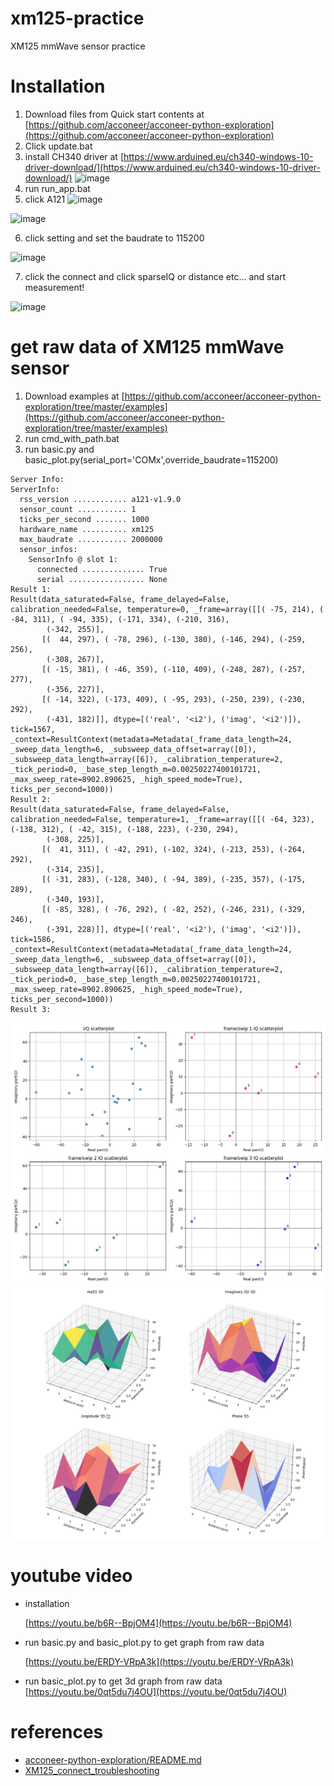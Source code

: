 # xm125-practice
XM125 mmWave sensor practice

# Installation
1. Download files from Quick start contents at [https://github.com/acconeer/acconeer-python-exploration](https://github.com/acconeer/acconeer-python-exploration)
2. Click update.bat
3. install CH340 driver at [https://www.arduined.eu/ch340-windows-10-driver-download/](https://www.arduined.eu/ch340-windows-10-driver-download/)
![image](https://github.com/user-attachments/assets/846afd27-e544-4d5f-b1c6-1ca799ba8434)
4. run run_app.bat
5. click A121
   ![image](https://github.com/user-attachments/assets/afdc622e-a9b1-418c-ac40-82a25132dd49)

![image](https://github.com/user-attachments/assets/266e5e9f-b891-4fca-8fc0-47e7e3be0201)

6. click setting and set the baudrate to 115200
   
![image](https://github.com/user-attachments/assets/69caabe3-5fb7-45b3-a513-bab92bfb697d)

7. click the connect and click sparseIQ or distance etc... and start measurement!
    
![image](https://github.com/user-attachments/assets/9476614c-0541-4f44-adb4-e7dd81593155)

# get raw data of XM125 mmWave sensor
1. Download examples at [https://github.com/acconeer/acconeer-python-exploration/tree/master/examples](https://github.com/acconeer/acconeer-python-exploration/tree/master/examples)
2. run cmd_with_path.bat
3. run basic.py and basic_plot.py(serial_port='COMx',override_baudrate=115200)
```
Server Info:
ServerInfo:
  rss_version ............ a121-v1.9.0
  sensor_count ........... 1
  ticks_per_second ....... 1000
  hardware_name .......... xm125
  max_baudrate ........... 2000000
  sensor_infos:
    SensorInfo @ slot 1:
      connected .............. True
      serial ................. None
Result 1:
Result(data_saturated=False, frame_delayed=False, calibration_needed=False, temperature=0, _frame=array([[( -75, 214), ( -84, 311), ( -94, 335), (-171, 334), (-210, 316),
        (-342, 255)],
       [(  44, 297), ( -78, 296), (-130, 380), (-146, 294), (-259, 256),
        (-308, 267)],
       [( -15, 381), ( -46, 359), (-110, 409), (-248, 287), (-257, 277),
        (-356, 227)],
       [( -14, 322), (-173, 409), ( -95, 293), (-250, 239), (-230, 292),
        (-431, 182)]], dtype=[('real', '<i2'), ('imag', '<i2')]), tick=1567, _context=ResultContext(metadata=Metadata(_frame_data_length=24, _sweep_data_length=6, _subsweep_data_offset=array([0]), _subsweep_data_length=array([6]), _calibration_temperature=2, _tick_period=0, _base_step_length_m=0.00250227400101721, _max_sweep_rate=8902.890625, _high_speed_mode=True), ticks_per_second=1000))
Result 2:
Result(data_saturated=False, frame_delayed=False, calibration_needed=False, temperature=1, _frame=array([[( -64, 323), (-138, 312), ( -42, 315), (-188, 223), (-230, 294),
        (-308, 225)],
       [(  41, 311), ( -42, 291), (-102, 324), (-213, 253), (-264, 292),
        (-314, 235)],
       [( -31, 283), (-128, 340), ( -94, 389), (-235, 357), (-175, 289),
        (-340, 193)],
       [( -85, 328), ( -76, 292), ( -82, 252), (-246, 231), (-329, 246),
        (-391, 228)]], dtype=[('real', '<i2'), ('imag', '<i2')]), tick=1586, _context=ResultContext(metadata=Metadata(_frame_data_length=24, _sweep_data_length=6, _subsweep_data_offset=array([0]), _subsweep_data_length=array([6]), _calibration_temperature=2, _tick_period=0, _base_step_length_m=0.00250227400101721, _max_sweep_rate=8902.890625, _high_speed_mode=True), ticks_per_second=1000))
Result 3:
```
![image](https://github.com/minchoCoin/xm125-practice/blob/main/iq_scatter.png)
![image](https://github.com/minchoCoin/xm125-practice/blob/main/iq_3d.png)

# youtube video
- installation

  [https://youtu.be/b6R--BpjOM4](https://youtu.be/b6R--BpjOM4)

- run basic.py and basic_plot.py to get graph from raw data

  [https://youtu.be/ERDY-VRpA3k](https://youtu.be/ERDY-VRpA3k)

- run basic_plot.py to get 3d graph from raw data
  [https://youtu.be/0qt5du7j4OU](https://youtu.be/0qt5du7j4OU)
  
# references
- [acconeer-python-exploration/README.md](https://github.com/acconeer/acconeer-python-exploration/blob/master/README.md)
- [XM125_connect_troubleshooting](https://docs.sparkfun.com/SparkFun_Qwiic_Pulsed_Radar_Sensor_XM125/troubleshooting/#issue-1-connecting-to-the-acconeer-exploration-tool)
